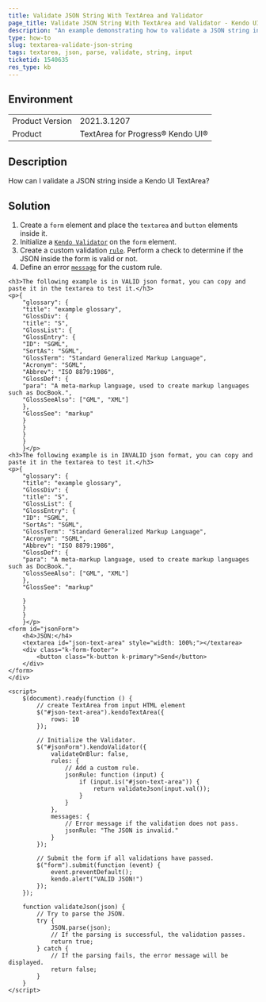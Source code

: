 ```yaml
---
title: Validate JSON String With TextArea and Validator
page_title: Validate JSON String With TextArea and Validator - Kendo UI TextArea for jQuery
description: "An example demonstrating how to validate a JSON string inside a Kendo UI TextArea with the help of Kendo UI Validator."
type: how-to
slug: textarea-validate-json-string
tags: textarea, json, parse, validate, string, input
ticketid: 1540635
res_type: kb
---
```


## Environment

<table>
	<tr>
		<td>Product Version</td>
		<td>2021.3.1207</td>
	</tr>
	<tr>
		<td>Product</td>
		<td>TextArea for Progress® Kendo UI®</td>
	</tr>
</table>

## Description

How can I validate a JSON string inside a Kendo UI TextArea?

## Solution

1. Create a `form` element and place the `textarea` and `button` elements inside it.
1. Initialize a [`Kendo Validator`](https://demos.telerik.com/kendo-ui/validator/index) on the `form` element.
1. Create a custom validation [`rule`](/api/javascript/ui/validator/configuration/rules). Perform a check to determine if the JSON inside the form is valid or not.
1. Define an error [`message`](/api/javascript/ui/validator/configuration/messages) for the custom rule.

```dojo
<h3>The following example is in VALID json format, you can copy and paste it in the textarea to test it.</h3>
<p>{
    "glossary": {
    "title": "example glossary",
    "GlossDiv": {
    "title": "S",
    "GlossList": {
    "GlossEntry": {
    "ID": "SGML",
    "SortAs": "SGML",
    "GlossTerm": "Standard Generalized Markup Language",
    "Acronym": "SGML",
    "Abbrev": "ISO 8879:1986",
    "GlossDef": {
    "para": "A meta-markup language, used to create markup languages such as DocBook.",
    "GlossSeeAlso": ["GML", "XML"]
    },
    "GlossSee": "markup"
    }
    }
    }
    }
    }</p>
<h3>The following example is in INVALID json format, you can copy and paste it in the textarea to test it.</h3>
<p>{
    "glossary": {
    "title": "example glossary",
    "GlossDiv": {
    "title": "S",
    "GlossList": {
    "GlossEntry": {
    "ID": "SGML",
    "SortAs": "SGML",
    "GlossTerm": "Standard Generalized Markup Language",
    "Acronym": "SGML",
    "Abbrev": "ISO 8879:1986",
    "GlossDef": {
    "para": "A meta-markup language, used to create markup languages such as DocBook.",
    "GlossSeeAlso": ["GML", "XML"]
    },
    "GlossSee": "markup"

    }
    }
    }
    }</p>
<form id="jsonForm">
    <h4>JSON:</h4>
    <textarea id="json-text-area" style="width: 100%;"></textarea>
    <div class="k-form-footer">
        <button class="k-button k-primary">Send</button>
    </div>
</form>
</div>

<script>
    $(document).ready(function () {
        // create TextArea from input HTML element
        $("#json-text-area").kendoTextArea({
            rows: 10
        });

        // Initialize the Validator.
        $("#jsonForm").kendoValidator({
            validateOnBlur: false,
            rules: {
                // Add a custom rule.
                jsonRule: function (input) {
                    if (input.is("#json-text-area")) {
                        return validateJson(input.val());
                    }
                }
            },
            messages: {
                // Error message if the validation does not pass.
                jsonRule: "The JSON is invalid."
            }
        });

        // Submit the form if all validations have passed.
        $("form").submit(function (event) {
            event.preventDefault();
            kendo.alert("VALID JSON!")
        });
    });

    function validateJson(json) {
        // Try to parse the JSON.
        try {
            JSON.parse(json);
            // If the parsing is successful, the validation passes.
            return true;
        } catch {
            // If the parsing fails, the error message will be displayed.
            return false;
        }
    }
</script>
```